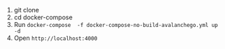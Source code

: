 


1. git clone
2. cd docker-compose
3. Run `docker-compose  -f docker-compose-no-build-avalanchego.yml up -d`
4. Open `http://localhost:4000`

